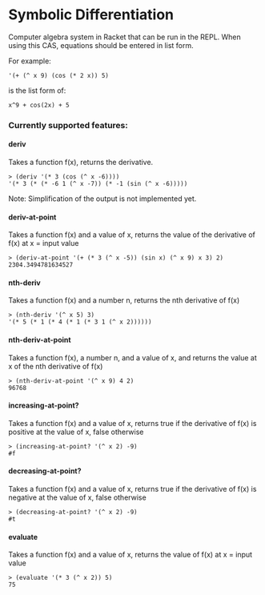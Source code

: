 # Symbolic Differentiation

Computer algebra system in Racket that can be run in the REPL.  When using this CAS, equations should be entered in list form.

For example:

```
'(+ (^ x 9) (cos (* 2 x)) 5)
```
is the list form of:
```
x^9 + cos(2x) + 5
```

### Currently supported features:

#### deriv

Takes a function f(x), returns the derivative.

```
> (deriv '(* 3 (cos (^ x -6))))
'(* 3 (* (* -6 1 (^ x -7)) (* -1 (sin (^ x -6)))))
```

Note: Simplification of the output is not implemented yet.

#### deriv-at-point

Takes a function f(x) and a value of x, returns the value of the derivative of f(x) at x = input value

```
> (deriv-at-point '(+ (* 3 (^ x -5)) (sin x) (^ x 9) x 3) 2)
2304.3494781634527
```

#### nth-deriv

Takes a function f(x) and a number n, returns the nth derivative of f(x)

```
> (nth-deriv '(^ x 5) 3)
'(* 5 (* 1 (* 4 (* 1 (* 3 1 (^ x 2))))))
```

#### nth-deriv-at-point

Takes a function f(x), a number n, and a value of x, and returns the value at x of the nth derivative of f(x)

```
> (nth-deriv-at-point '(^ x 9) 4 2)
96768
```

#### increasing-at-point?

Takes a function f(x) and a value of x, returns true if the derivative of f(x) is positive at the value of x, false otherwise

```
> (increasing-at-point? '(^ x 2) -9)
#f
```


#### decreasing-at-point?

Takes a function f(x) and a value of x, returns true if the derivative of f(x) is negative at the value of x, false otherwise

```
> (decreasing-at-point? '(^ x 2) -9)
#t
```

#### evaluate

Takes a function f(x) and a value of x, returns the value of f(x) at x = input value

```
> (evaluate '(* 3 (^ x 2)) 5)
75
```
